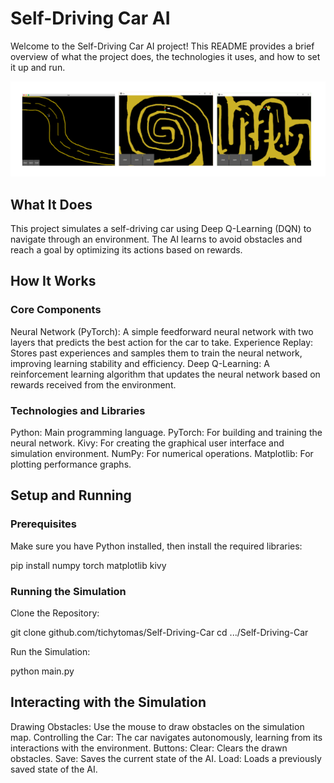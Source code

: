 # Self-Driving Car AI
Welcome to the Self-Driving Car AI project! This README provides a brief overview of what the project does, the technologies it uses, and how to set it up and run.

![Alt text](images/demo.jpg)

## What It Does
This project simulates a self-driving car using Deep Q-Learning (DQN) to navigate through an environment. The AI learns to avoid obstacles and reach a goal by optimizing its actions based on rewards.

## How It Works

### Core Components
Neural Network (PyTorch): A simple feedforward neural network with two layers that predicts the best action for the car to take.
Experience Replay: Stores past experiences and samples them to train the neural network, improving learning stability and efficiency.
Deep Q-Learning: A reinforcement learning algorithm that updates the neural network based on rewards received from the environment.

### Technologies and Libraries
Python: Main programming language.
PyTorch: For building and training the neural network.
Kivy: For creating the graphical user interface and simulation environment.
NumPy: For numerical operations.
Matplotlib: For plotting performance graphs.

## Setup and Running
### Prerequisites
Make sure you have Python installed, then install the required libraries:

pip install numpy torch matplotlib kivy

### Running the Simulation
Clone the Repository:

git clone github.com/tichytomas/Self-Driving-Car
cd .../Self-Driving-Car

Run the Simulation:

python main.py

## Interacting with the Simulation
Drawing Obstacles: Use the mouse to draw obstacles on the simulation map.
Controlling the Car: The car navigates autonomously, learning from its interactions with the environment.
Buttons:
Clear: Clears the drawn obstacles.
Save: Saves the current state of the AI.
Load: Loads a previously saved state of the AI.
